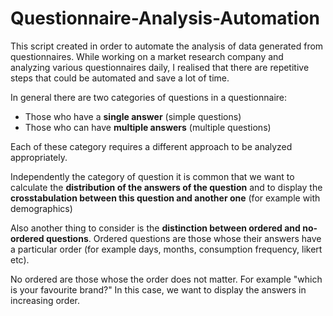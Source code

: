 # Questionnaire-Analysis-Automation

This script created in order to automate the analysis of data generated from questionnaires. While working on a market research company and analyzing various questionnaires daily, I realised that there are repetitive steps that could be automated and save a  lot of time.

In general there are two categories of questions in a questionnaire:
- Those who have a **single answer** (simple questions)
- Those who can have **multiple answers** (multiple questions)

Each of these category requires a different approach to be analyzed appropriately.

Independently the category of question it is common that we want to calculate the **distribution of the answers of the question** and to display the **crosstabulation between this question and another one** (for example with demographics)

Also another thing to consider is the **distinction between ordered and no-ordered questions**.
Ordered questions are those whose their answers have a particular order (for example days, months, consumption frequency, likert etc).

No ordered are those whose the order does not matter. For example "which is your favourite brand?"
In this case, we want to display the answers in increasing order.

